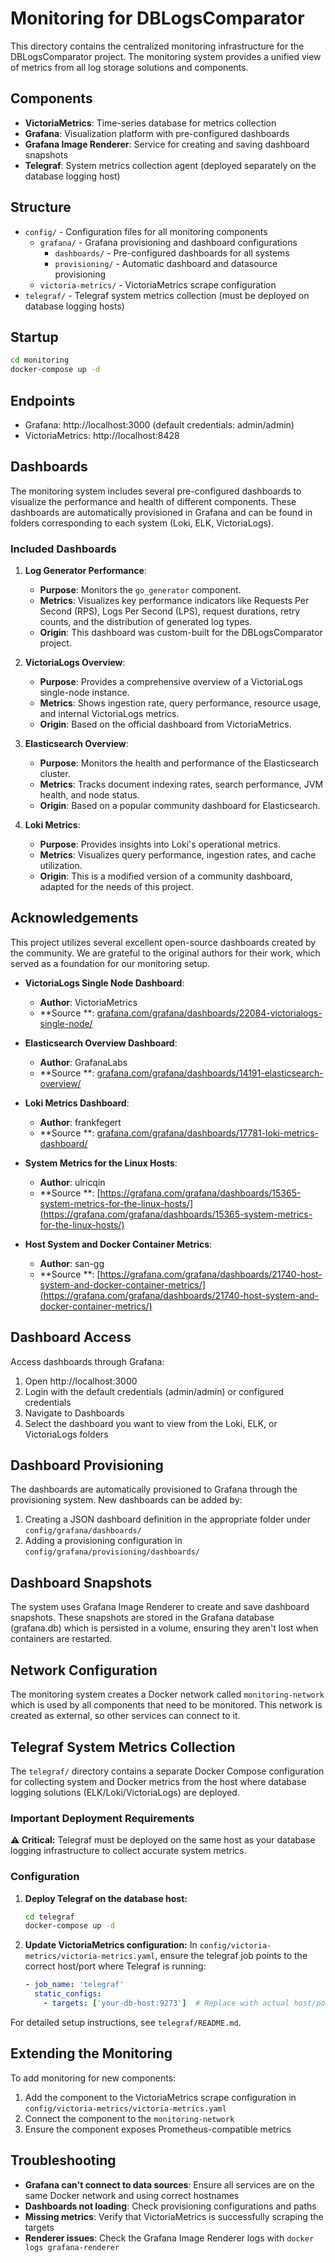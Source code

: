 # Monitoring for DBLogsComparator

This directory contains the centralized monitoring infrastructure for the DBLogsComparator project. The monitoring
system provides a unified view of metrics from all log storage solutions and components.

## Components

- **VictoriaMetrics**: Time-series database for metrics collection
- **Grafana**: Visualization platform with pre-configured dashboards
- **Grafana Image Renderer**: Service for creating and saving dashboard snapshots
- **Telegraf**: System metrics collection agent (deployed separately on the database logging host)

## Structure

- `config/` - Configuration files for all monitoring components
    - `grafana/` - Grafana provisioning and dashboard configurations
        - `dashboards/` - Pre-configured dashboards for all systems
        - `provisioning/` - Automatic dashboard and datasource provisioning
    - `victoria-metrics/` - VictoriaMetrics scrape configuration
- `telegraf/` - Telegraf system metrics collection (must be deployed on database logging hosts)

## Startup

```bash
cd monitoring
docker-compose up -d
```

## Endpoints

- Grafana: http://localhost:3000 (default credentials: admin/admin)
- VictoriaMetrics: http://localhost:8428

## Dashboards

The monitoring system includes several pre-configured dashboards to visualize the performance and health of different
components. These dashboards are automatically provisioned in Grafana and can be found in folders corresponding to each
system (Loki, ELK, VictoriaLogs).

### Included Dashboards

1. **Log Generator Performance**:
    * **Purpose**: Monitors the `go_generator` component.
    * **Metrics**: Visualizes key performance indicators like Requests Per Second (RPS), Logs Per Second (LPS), request
      durations, retry counts, and the distribution of generated log types.
    * **Origin**: This dashboard was custom-built for the DBLogsComparator project.

2. **VictoriaLogs Overview**:
    * **Purpose**: Provides a comprehensive overview of a VictoriaLogs single-node instance.
    * **Metrics**: Shows ingestion rate, query performance, resource usage, and internal VictoriaLogs metrics.
    * **Origin**: Based on the official dashboard from VictoriaMetrics.

3. **Elasticsearch Overview**:
    * **Purpose**: Monitors the health and performance of the Elasticsearch cluster.
    * **Metrics**: Tracks document indexing rates, search performance, JVM health, and node status.
    * **Origin**: Based on a popular community dashboard for Elasticsearch.

4. **Loki Metrics**:
    * **Purpose**: Provides insights into Loki's operational metrics.
    * **Metrics**: Visualizes query performance, ingestion rates, and cache utilization.
    * **Origin**: This is a modified version of a community dashboard, adapted for the needs of this project.

## Acknowledgements

This project utilizes several excellent open-source dashboards created by the community. We are grateful to the original
authors for their work, which served as a foundation for our monitoring setup.

- **VictoriaLogs Single Node Dashboard**:
    - **Author**: VictoriaMetrics
    - **Source
      **: [grafana.com/grafana/dashboards/22084-victorialogs-single-node/](https://grafana.com/grafana/dashboards/22084-victorialogs-single-node/)

- **Elasticsearch Overview Dashboard**:
    - **Author**: GrafanaLabs
    - **Source
      **: [grafana.com/grafana/dashboards/14191-elasticsearch-overview/](https://grafana.com/grafana/dashboards/14191-elasticsearch-overview/)

- **Loki Metrics Dashboard**:
    - **Author**: frankfegert
    - **Source
      **: [grafana.com/grafana/dashboards/17781-loki-metrics-dashboard/](https://grafana.com/grafana/dashboards/17781-loki-metrics-dashboard/)

- **System Metrics for the Linux Hosts**:
    - **Author**: ulricqin
    - **Source
      **: [https://grafana.com/grafana/dashboards/15365-system-metrics-for-the-linux-hosts/](https://grafana.com/grafana/dashboards/15365-system-metrics-for-the-linux-hosts/)

- **Host System and Docker Container Metrics**:
    - **Author**: san-gg
    - **Source
      **: [https://grafana.com/grafana/dashboards/21740-host-system-and-docker-container-metrics/](https://grafana.com/grafana/dashboards/21740-host-system-and-docker-container-metrics/)

## Dashboard Access

Access dashboards through Grafana:

1. Open http://localhost:3000
2. Login with the default credentials (admin/admin) or configured credentials
3. Navigate to Dashboards
4. Select the dashboard you want to view from the Loki, ELK, or VictoriaLogs folders

## Dashboard Provisioning

The dashboards are automatically provisioned to Grafana through the provisioning system. New dashboards can be added by:

1. Creating a JSON dashboard definition in the appropriate folder under `config/grafana/dashboards/`
2. Adding a provisioning configuration in `config/grafana/provisioning/dashboards/`

## Dashboard Snapshots

The system uses Grafana Image Renderer to create and save dashboard snapshots. These snapshots are stored in the Grafana
database (grafana.db) which is persisted in a volume, ensuring they aren't lost when containers are restarted.

## Network Configuration

The monitoring system creates a Docker network called `monitoring-network` which is used by all components that need to
be monitored. This network is created as external, so other services can connect to it.

## Telegraf System Metrics Collection

The `telegraf/` directory contains a separate Docker Compose configuration for collecting system and Docker metrics from the host where database logging solutions (ELK/Loki/VictoriaLogs) are deployed.

### Important Deployment Requirements

**⚠️ Critical:** Telegraf must be deployed on the same host as your database logging infrastructure to collect accurate system metrics.

### Configuration

1. **Deploy Telegraf on the database host:**
   ```bash
   cd telegraf
   docker-compose up -d
   ```

2. **Update VictoriaMetrics configuration:**
   In `config/victoria-metrics/victoria-metrics.yaml`, ensure the telegraf job points to the correct host/port where Telegraf is running:
   ```yaml
   - job_name: 'telegraf'
     static_configs:
       - targets: ['your-db-host:9273']  # Replace with actual host/port
   ```

For detailed setup instructions, see `telegraf/README.md`.

## Extending the Monitoring

To add monitoring for new components:

1. Add the component to the VictoriaMetrics scrape configuration in `config/victoria-metrics/victoria-metrics.yaml`
2. Connect the component to the `monitoring-network`
3. Ensure the component exposes Prometheus-compatible metrics

## Troubleshooting

- **Grafana can't connect to data sources**: Ensure all services are on the same Docker network and using correct
  hostnames
- **Dashboards not loading**: Check provisioning configurations and paths
- **Missing metrics**: Verify that VictoriaMetrics is successfully scraping the targets
- **Renderer issues**: Check the Grafana Image Renderer logs with `docker logs grafana-renderer`
